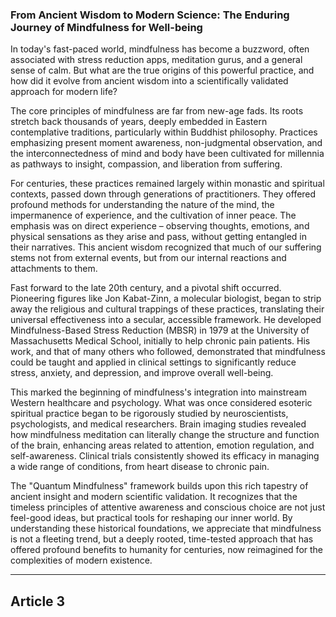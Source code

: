 ### From Ancient Wisdom to Modern Science: The Enduring Journey of Mindfulness for Well-being
In today's fast-paced world, mindfulness has become a buzzword, often associated with stress reduction apps, meditation gurus, and a general sense of calm. But what are the true origins of this powerful practice, and how did it evolve from ancient wisdom into a scientifically validated approach for modern life?

The core principles of mindfulness are far from new-age fads. Its roots stretch back thousands of years, deeply embedded in Eastern contemplative traditions, particularly within Buddhist philosophy. Practices emphasizing present moment awareness, non-judgmental observation, and the interconnectedness of mind and body have been cultivated for millennia as pathways to insight, compassion, and liberation from suffering.

For centuries, these practices remained largely within monastic and spiritual contexts, passed down through generations of practitioners. They offered profound methods for understanding the nature of the mind, the impermanence of experience, and the cultivation of inner peace. The emphasis was on direct experience – observing thoughts, emotions, and physical sensations as they arise and pass, without getting entangled in their narratives. This ancient wisdom recognized that much of our suffering stems not from external events, but from our internal reactions and attachments to them.

Fast forward to the late 20th century, and a pivotal shift occurred. Pioneering figures like Jon Kabat-Zinn, a molecular biologist, began to strip away the religious and cultural trappings of these practices, translating their universal effectiveness into a secular, accessible framework. He developed Mindfulness-Based Stress Reduction (MBSR) in 1979 at the University of Massachusetts Medical School, initially to help chronic pain patients. His work, and that of many others who followed, demonstrated that mindfulness could be taught and applied in clinical settings to significantly reduce stress, anxiety, and depression, and improve overall well-being.

This marked the beginning of mindfulness's integration into mainstream Western healthcare and psychology. What was once considered esoteric spiritual practice began to be rigorously studied by neuroscientists, psychologists, and medical researchers. Brain imaging studies revealed how mindfulness meditation can literally change the structure and function of the brain, enhancing areas related to attention, emotion regulation, and self-awareness. Clinical trials consistently showed its efficacy in managing a wide range of conditions, from heart disease to chronic pain.

The "Quantum Mindfulness" framework builds upon this rich tapestry of ancient insight and modern scientific validation. It recognizes that the timeless principles of attentive awareness and conscious choice are not just feel-good ideas, but practical tools for reshaping our inner world. By understanding these historical foundations, we appreciate that mindfulness is not a fleeting trend, but a deeply rooted, time-tested approach that has offered profound benefits to humanity for centuries, now reimagined for the complexities of modern existence.

---

## Article 3
